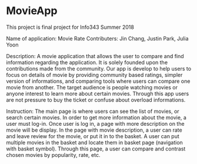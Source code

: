 # MovieApp

This project is final project for Info343 Summer 2018

Name of application: Movie Rate
Contributers: Jin Chang, Justin Park, Julia Yoon

Description:
    A movie application that allows the user to compare and find information regarding the application. It is solely founded upon the contributions made from the community. Our app is develop to help users to focus on details of movie by providing community based ratings, simpler version of informations, and comparing tools where users can compare one movie from another. The target audience is people watching movies or anyone interest to learn more about certain movies. Through this app users are not pressure to buy the ticket or confuse about overload informations.

Instruction:
    The main page is where users can see the list of movies, or search certain movies. In order to get more information about the movie, a user must log-in. Once user is log in, a page with more description on the movie will be display. In the page with movie description, a user can rate and leave review for the movie, or put it in to the basket. A user can put multiple movies in the basket and locate them in basket page (navigation with basket symbol). Through this page, a user can compare and contrast chosen movies by popularity, rate, etc.